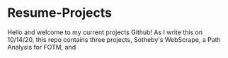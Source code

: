 # Resume-Projects

Hello and welcome to my current projects Github! As I write this on 10/14/20, this repo contains three projects, Sotheby's WebScrape, a Path Analysis for FOTM, and 
